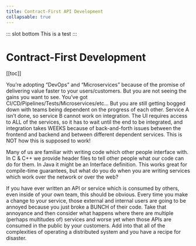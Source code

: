 ```yaml
---
title: Contract-First API Development
collapsable: true
---
```


::: slot bottom
This is a test
:::

# Contract-First Development

[[toc]]

You’re adopting “DevOps” and “Microservices” because of the promise of delivering value faster to your users/customers. But you are not seeing the gains you want to see. You’ve got CI/CD/Pipelines/Tests/Microservices/etc… But you are still getting bogged down with teams being dependent on the progress of each other. Service A isn’t done, so service B cannot work on integration. The UI requires access to ALL of the services, so it has to wait until the end to be integrated, and integration takes WEEKS because of back-and-forth issues between the frontend and backend and between different dependent services. This is NOT how this is supposed to work!

Many of us are familiar with writing code which other people interface with. In C & C++ we provide header files to tell other people what our code can do for them. In Java it might be an Interface definition. This works great for compile-time guarantees, but what do you do when you are writing services which work over the network or over the web? 

If you have ever written an API or service which is consumed by others, even inside of your own team, this should be obvious. Every time you make a change to your service, those external and internal users are going to be annoyed because you just broke a BUNCH of their code. Take that annoyance and then consider what happens where there are multiple (perhaps multitudes of) services and worse yet when those APIs are consumed in the public by your customers. Add into that all of the complexities of operating a distributed system and you have a recipe for disaster.